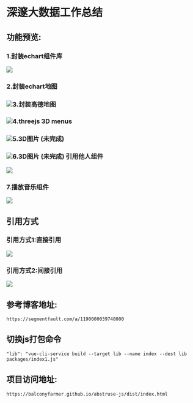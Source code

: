 # 深邃大数据工作总结

## 功能预览:

### 1.封装echart组件库

![](https://raw.githubusercontent.com/BalconyFarmer/abstruse-js/main/readmePIC/1.png)

### 2.封装echart地图

### ![](https://raw.githubusercontent.com/BalconyFarmer/abstruse-js/main/readmePIC/2.png)3.封装高德地图

### ![](https://raw.githubusercontent.com/BalconyFarmer/abstruse-js/main/readmePIC/3.png)4.threejs 3D menus

### ![](https://raw.githubusercontent.com/BalconyFarmer/abstruse-js/main/readmePIC/4.png)5.3D图片 (未完成)

### ![](https://raw.githubusercontent.com/BalconyFarmer/abstruse-js/main/readmePIC/5.png)6.3D图片 (未完成) 引用他人组件

![](https://raw.githubusercontent.com/BalconyFarmer/abstruse-js/main/readmePIC/6.png)

### 7.播放音乐组件

![](https://raw.githubusercontent.com/BalconyFarmer/abstruse-js/main/readmePIC/7.png)

## 引用方式

### 引用方式1:直接引用

![](https://raw.githubusercontent.com/BalconyFarmer/abstruse-js/main/readmePIC/%E7%9B%B4%E6%8E%A5%E5%BC%95%E7%94%A8.png)



### 引用方式2:间接引用

![](https://raw.githubusercontent.com/BalconyFarmer/abstruse-js/main/readmePIC/%E9%97%B4%E6%8E%A5%E5%BC%95%E7%94%A8.png)

## 参考博客地址:

```
https://segmentfault.com/a/1190000039748000
```



## 切换js打包命令

```
"lib": "vue-cli-service build --target lib --name index --dest lib packages/index1.js"
```



## 项目访问地址:

```
https://balconyfarmer.github.io/abstruse-js/dist/index.html
```

